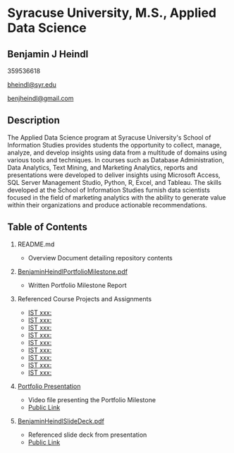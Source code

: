 # Syracuse University, M.S., Applied Data Science
## Benjamin J Heindl

359536618

bheindl@syr.edu

benjheindl@gmail.com

## Description

The Applied Data Science program at Syracuse University's School of Information Studies provides students the opportunity to collect, manage, analyze, and develop insights using data from a multitude of domains using various tools and techniques. In courses such as Database Administration, Data Analytics, Text Mining, and Marketing Analytics, reports and presentations were developed to deliver insights using Microsoft Access, SQL Server Management Studio, Python, R, Excel, and Tableau. The skills developed at the School of Information Studies furnish data scientists focused in the field of marketing analytics with the ability to generate value within their organizations and produce actionable recommendations.

## Table of Contents

1. README.md 
    - Overview Document detailing repository contents

2. [BenjaminHeindlPortfolioMilestone.pdf](https://github.com/benjheindl/Project-Portfolio/blob/main/effective_project_management_guide.pdf)
    - Written Portfolio Milestone Report

3. Referenced Course Projects and Assignments
    * [IST xxx: ](https://github.com/benjheindl/Project-Portfolio/blob/main/cc-fraud_detection.pdf)
    * [IST xxx: ](https://github.com/benjheindl/Project-Portfolio/blob/main/dementia_factors_analysis.pdf)
    * [IST xxx: ](https://github.com/benjheindl/Project-Portfolio/blob/main/multi_model_data_mining_exploration_of_mass_killings.pdf)
    * [IST xxx: ](https://github.com/benjheindl/Project-Portfolio/blob/main/mass_killings_analysis_deck.pdf)
    * [IST xxx: ](https://github.com/benjheindl/Project-Portfolio/blob/main/nlp_sentiment_analysis_classification_of_text.pdf)
    * [IST xxx: ](https://github.com/benjheindl/Project-Portfolio/blob/main/nlp_sentiment_analysis_investigation.pdf)
    * [IST xxx: ](https://github.com/benjheindl/Project-Portfolio/blob/main/nlp_sentiment_analysis_investigation_pres.pdf)
    * [IST xxx: ](https://github.com/benjheindl/Project-Portfolio/blob/main/nlp_sentiment_analysis_report.pdf)
    * [IST xxx: ](https://github.com/benjheindl/Project-Portfolio/blob/main/world_happiness_analysis.pdf)
     
4. [Portfolio Presentation]()
    - Video file presenting the Portfolio Milestone
    - [Public Link]()

5. [BenjaminHeindlSlideDeck.pdf]()
    - Referenced slide deck from presentation
    - [Public Link]()
